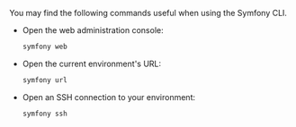You may find the following commands useful when using the Symfony CLI.

-   Open the web administration console:

    ```bash
    symfony web
    ```

-   Open the current environment's URL:

    ```bash
    symfony url
    ```

-   Open an SSH connection to your environment:

    ```bash
    symfony ssh
    ```
